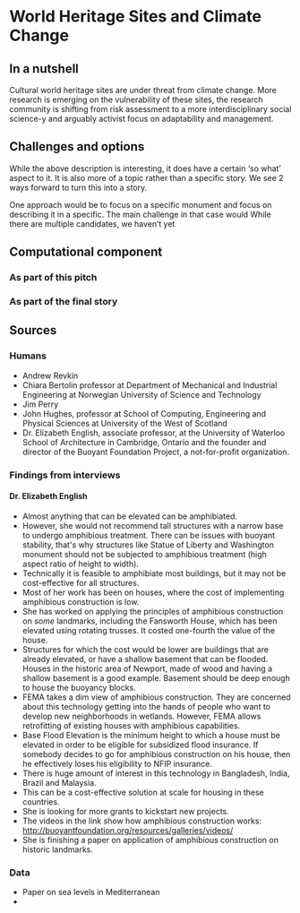 # World Heritage Sites and Climate Change

## In a nutshell

Cultural world heritage sites are under threat from climate change. More research is emerging on the vulnerability of these sites, the research community is shifting from risk assessment to a more interdisciplinary social science-y and arguably activist focus on adaptability and management.

## Challenges and options

While the above description is interesting, it does have a certain ‘so what’ aspect to it. It is also more of a topic rather than a specific story. We see 2 ways forward to turn this into a story.

One approach would be to focus on a specific monument and focus on describing it in a specific. The main challenge in that case would
While there are multiple candidates, we haven’t yet

## Computational component

### As part of this pitch

### As part of the final story


## Sources

### Humans

- Andrew Revkin
- Chiara Bertolin professor at Department of Mechanical and Industrial Engineering at Norwegian University of Science and Technology
- Jim Perry
- John Hughes, professor at School of Computing, Engineering and Physical Sciences at University of the West of Scotland
- Dr. Elizabeth English, associate professor, at the University of Waterloo School of Architecture in Cambridge, Ontario and the founder and director of the Buoyant Foundation Project, a not-for-profit organization. 

### Findings from interviews
#### Dr. Elizabeth English
- Almost anything that can be elevated can be amphibiated.
- However, she would not recommend tall structures with a narrow base to undergo amphibious treatment. There can be issues with buoyant stability, that's why structures like Statue of Liberty and Washington monument should not be subjected to amphibious treatment (high aspect ratio of height to width).
- Technically it is feasible to amphibiate most buildings, but it may not be cost-effective for all structures.
- Most of her work has been on houses, where the cost of implementing amphibious construction is low. 
- She has worked on applying the principles of amphibious construction on *some* landmarks, including the Fansworth House, which has been elevated using rotating trusses. It costed one-fourth the value of the house.
- Structures for which the cost would be lower are buildings that are already elevated, or have a shallow basement that can be flooded. Houses in the historic area of Newport, made of wood and having a shallow basement is a good example. Basement should be deep enough to house the buoyancy blocks.
- FEMA takes a dim view of amphibious construction. They are concerned about this technology getting into the hands of people who want to develop new neighborhoods in wetlands. However, FEMA allows retrofitting of existing houses with amphibious capabilities.
- Base Flood Elevation is the minimum height to which a house must be elevated in order to be eligible for subsidized flood insurance. If somebody decides to go for amphibious construction on his house, then he effectively loses his eligibility to NFIP insurance.
- There is huge amount of interest in this technology in Bangladesh, India, Brazil and Malaysia.
- This can be a cost-effective solution at scale for housing in these countries.
- She is looking for more grants to kickstart new projects.
- The videos in the link show how amphibious construction works: http://buoyantfoundation.org/resources/galleries/videos/
- She is finishing a paper on application of amphibious construction on historic landmarks.

### Data

- Paper on sea levels in Mediterranean
-
